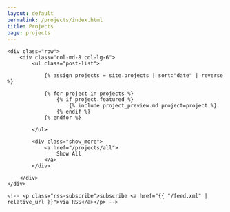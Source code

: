 ```yaml
---
layout: default
permalink: /projects/index.html
title: Projects
page: projects
---
```


<div class="container">

    <div class="row">
        <div class="col-md-8 col-lg-6">
            <ul class="post-list">

                {% assign projects = site.projects | sort:"date" | reverse %}

                {% for project in projects %}
                    {% if project.featured %}
                        {% include project_preview.md project=project %}
                    {% endif %}
                {% endfor %}

            </ul>

            <div class="show_more">
                <a href="/projects/all">
                    Show All
                </a>
            </div>

        </div>
    </div>

    <!-- <p class="rss-subscribe">subscribe <a href="{{ "/feed.xml" | relative_url }}">via RSS</a></p> -->

</div>

